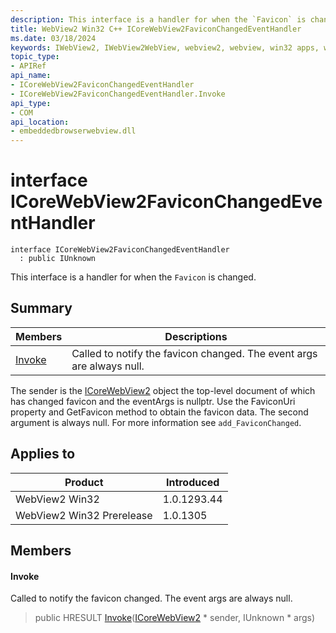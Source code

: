 ```yaml
---
description: This interface is a handler for when the `Favicon` is changed.
title: WebView2 Win32 C++ ICoreWebView2FaviconChangedEventHandler
ms.date: 03/18/2024
keywords: IWebView2, IWebView2WebView, webview2, webview, win32 apps, win32, edge, ICoreWebView2, ICoreWebView2Controller, browser control, edge html, ICoreWebView2FaviconChangedEventHandler
topic_type: 
- APIRef
api_name:
- ICoreWebView2FaviconChangedEventHandler
- ICoreWebView2FaviconChangedEventHandler.Invoke
api_type:
- COM
api_location:
- embeddedbrowserwebview.dll
---
```


# interface ICoreWebView2FaviconChangedEventHandler

```
interface ICoreWebView2FaviconChangedEventHandler
  : public IUnknown
```

This interface is a handler for when the `Favicon` is changed.

## Summary

 Members                        | Descriptions
--------------------------------|---------------------------------------------
[Invoke](#invoke) | Called to notify the favicon changed. The event args are always null.

The sender is the [ICoreWebView2](icorewebview2.md#icorewebview2) object the top-level document of which has changed favicon and the eventArgs is nullptr. Use the FaviconUri property and GetFavicon method to obtain the favicon data. The second argument is always null. For more information see `add_FaviconChanged`.

## Applies to

Product                         | Introduced
--------------------------------|---------------------------------------------
WebView2 Win32            |    1.0.1293.44
WebView2 Win32 Prerelease |    1.0.1305

## Members

#### Invoke

Called to notify the favicon changed. The event args are always null.

> public HRESULT [Invoke](#invoke)([ICoreWebView2](icorewebview2.md#icorewebview2) * sender, IUnknown * args)

